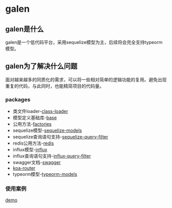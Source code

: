 # galen

## galen是什么

galen是一个低代码平台，采用sequelize模型为主，后续将会完全支持typeorm模型。

## galen为了解决什么问题

面对越来越多的同质化的需求，可以将一些相对简单的逻辑功能的复用。避免出现重复的代码，与此同时，也能精简项目的代码量。

### packages

* 类文件loader-[class-loader](https://github.com/AlfieriChou/galen/tree/master/packages/class-loader)
* 模型定义基础库-[base](https://github.com/AlfieriChou/galen/tree/master/packages/base)
* 公用方法-[factories](https://github.com/AlfieriChou/galen/tree/master/packages/factories)
* sequelize模型-[sequelize-models](https://github.com/AlfieriChou/galen/tree/master/packages/sequelize-models)
* sequelize查询语句支持-[sequelize-query-filter](https://github.com/AlfieriChou/galen/tree/master/packages/sequelize-query-filter)
* redis公用方法-[redis](https://github.com/AlfieriChou/galen/tree/master/packages/redis)
* influx模型-[influx](https://github.com/AlfieriChou/galen/tree/master/packages/influx)
* influx查询语句支持-[influx-query-filter](https://github.com/AlfieriChou/galen/tree/master/packages/influx-query-filter)
* swagger文档-[swagger](https://github.com/AlfieriChou/galen/tree/master/packages/swagger)
* [koa-router](https://github.com/AlfieriChou/galen/tree/master/packages/koa-router)
* typeorm模型-[typeorm-models](https://github.com/AlfieriChou/galen/tree/master/packages/typeorm-models)

### 使用案例

[demo](https://github.com/AlfieriChou/galen-demo)
